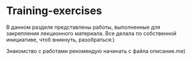 # Training-exercises
В данном разделе представлены работы, выполненные для закрепления лекционного материала. Все делала по собственной инициативе, чтоб вникнуть, разобраться:)

Знакомство с работами рекомендую начинать с файла описание.me)
